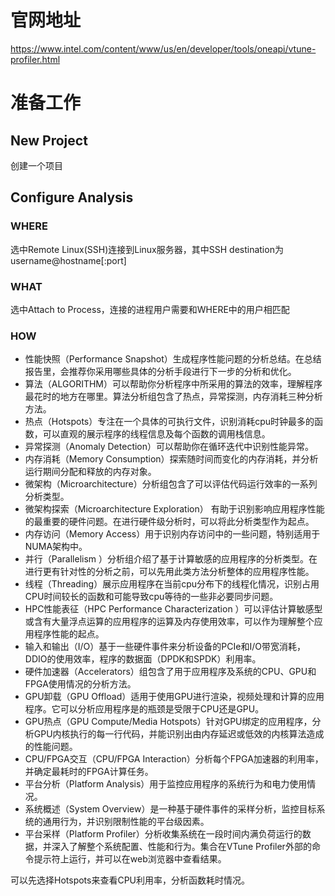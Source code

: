 # 官网地址
https://www.intel.com/content/www/us/en/developer/tools/oneapi/vtune-profiler.html

# 准备工作
## New Project
创建一个项目

## Configure Analysis
### WHERE
选中Remote Linux(SSH)连接到Linux服务器，其中SSH destination为username@hostname[:port]

### WHAT
选中Attach to Process，连接的进程用户需要和WHERE中的用户相匹配

### HOW
* 性能快照（Performance Snapshot）生成程序性能问题的分析总结。在总结报告里，会推荐你采用哪些具体的分析手段进行下一步的分析和优化。
* 算法（ALGORITHM）可以帮助你分析程序中所采用的算法的效率，理解程序最花时的地方在哪里。算法分析组包含了热点，异常探测，内存消耗三种分析方法。
* 热点（Hotspots）专注在一个具体的可执行文件，识别消耗cpu时钟最多的函数，可以直观的展示程序的线程信息及每个函数的调用栈信息。
* 异常探测（Anomaly Detection）可以帮助你在循环迭代中识别性能异常。
* 内存消耗（Memory Consumption）探索随时间而变化的内存消耗，并分析运行期间分配和释放的内存对象。
* 微架构（Microarchitecture）分析组包含了可以评估代码运行效率的一系列分析类型。
* 微架构探索（Microarchitecture Exploration） 有助于识别影响应用程序性能的最重要的硬件问题。在进行硬件级分析时，可以将此分析类型作为起点。
* 内存访问（Memory Access）用于识别内存访问中的一些问题，特别适用于NUMA架构中。
* 并行（Parallelism ）分析组介绍了基于计算敏感的应用程序的分析类型。在进行更有针对性的分析之前，可以先用此类方法分析整体的应用程序性能。
* 线程（Threading）展示应用程序在当前cpu分布下的线程化情况，识别占用CPU时间较长的函数和可能导致cpu等待的一些非必要同步问题。
* HPC性能表征（HPC Performance Characterization ）可以评估计算敏感型或含有大量浮点运算的应用程序的运算及内存使用效率，可以作为理解整个应用程序性能的起点。
* 输入和输出（I/O）基于一些硬件事件来分析设备的PCIe和I/O带宽消耗，DDIO的使用效率，程序的数据面（DPDK和SPDK）利用率。
* 硬件加速器（Accelerators）组包含了用于应用程序及系统的CPU、GPU和FPGA使用情况的分析方法。
* GPU卸载（GPU Offload）适用于使用GPU进行渲染，视频处理和计算的应用程序。它可以分析应用程序是的瓶颈是受限于CPU还是GPU。
* GPU热点（GPU Compute/Media Hotspots）针对GPU绑定的应用程序，分析GPU内核执行的每一行代码，并能识别出由内存延迟或低效的内核算法造成的性能问题。
* CPU/FPGA交互（CPU/FPGA Interaction）分析每个FPGA加速器的利用率，并确定最耗时的FPGA计算任务。
* 平台分析（Platform Analysis）用于监控应用程序的系统行为和电力使用情况。
* 系统概述（System Overview）是一种基于硬件事件的采样分析，监控目标系统的通用行为，并识别限制性能的平台级因素。
* 平台采样（Platform Profiler）分析收集系统在一段时间内满负荷运行的数据，并深入了解整个系统配置、性能和行为。集合在VTune Profiler外部的命令提示符上运行，并可以在web浏览器中查看结果。

可以先选择Hotspots来查看CPU利用率，分析函数耗时情况。